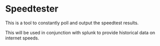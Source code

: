 # Speedtester

This is a tool to constantly poll and output the speedtest results.

This will be used in conjunction with splunk to provide historical data on internet speeds.